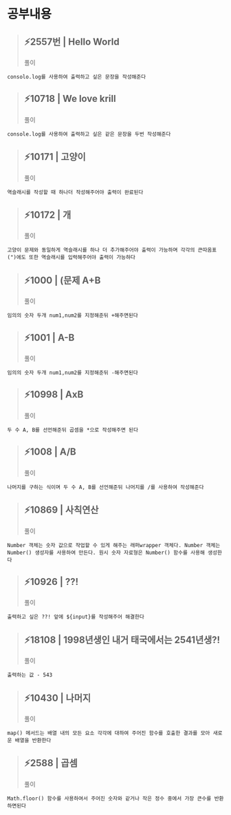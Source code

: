 # 공부내용 


> ⚡2557번 | Hello World
> ------------
>  풀이
```
consolo.log를 사용하여 출력하고 싶은 문장을 작성해준다
```

> ⚡10718 | We love krill
> ------------
>  풀이
```
console.log를 사용하여 출력하고 싶은 같은 문장을 두번 작성해준다
```

> ⚡10171 | 고양이
> ------------
>  풀이
```
역슬래시를 작성할 때 하나더 작성해주어야 출력이 완료된다
```

> ⚡10172 | 개
> ------------
>  풀이
```
고양이 문제와 동일하게 역슬래시를 하나 더 추가해주어야 출력이 가능하며 각각의 큰따옴표(")에도 또한 역슬래시를 입력해주어야 출력이 가능하다
```

> ⚡1000 | (문제 A+B
> ------------
>  풀이
```
임의의 숫자 두개 num1,num2를 지정해준뒤 +해주면된다
```

> ⚡1001 | A-B
> ------------
>  풀이
```
임의의 숫자 두개 num1,num2를 지정해준뒤 -해주면된다
```

> ⚡10998 | AxB
> ------------
>  풀이
```
두 수 A, B를 선언해준뒤 곱셈을 *으로 작성해주면 된다
```

> ⚡1008 | A/B
> ------------
>  풀이
```
나머지를 구하는 식이며 두 수 A, B를 선언해준뒤 나머지를 /를 사용하여 작성해준다
```

> ⚡10869 | 사칙연산
> ------------
>  풀이
```
Number 객체는 숫자 값으로 작업할 수 있게 해주는 래퍼wrapper 객체다. Number 객체는 Number() 생성자를 사용하여 만든다. 원시 숫자 자료형은 Number() 함수를 사용해 생성한다
```

> ⚡10926 | ??!
> ------------
>  풀이
```
출력하고 싶은 ??! 앞에 ${input}를 작성해주어 해결한다
```

> ⚡18108 | 1998년생인 내거 태국에서는 2541년생?!
> ------------
>  풀이
```
출력하는 값 - 543
```

> ⚡10430 | 나머지
> ------------
>  풀이
```
map() 메서드는 배열 내의 모든 요소 각각에 대하여 주어진 함수를 호출한 결과를 모아 새로운 배열을 반환한다
```

> ⚡2588 | 곱셈
> ------------
>  풀이
```
Math.floor() 함수를 사용하여서 주어진 숫자와 같거나 작은 정수 중에서 가장 큰수를 반환하면된다
```
